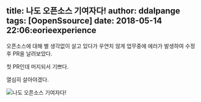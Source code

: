 title: 나도 오픈소스 기여자다!
author: ddalpange
tags: [OopenSsource]
date: 2018-05-14 22:06:eorieexperience
---
오픈소스에 대해 별 생각없이 살고 있다가 우연치 않게 업무중에 에러가 발생하여 수정 후 PR을 날려보았다.

첫 PR인데 머지되서 기쁘다.

열심히 살아야겠다.

<!-- more -->

![나도 오픈소스 기여자다!](https://ddalpange.github.io/images/tui-chart-contribute.png)
<!--stackedit_data:
eyJoaXN0b3J5IjpbLTE4NDQyOTE1MTRdfQ==
-->